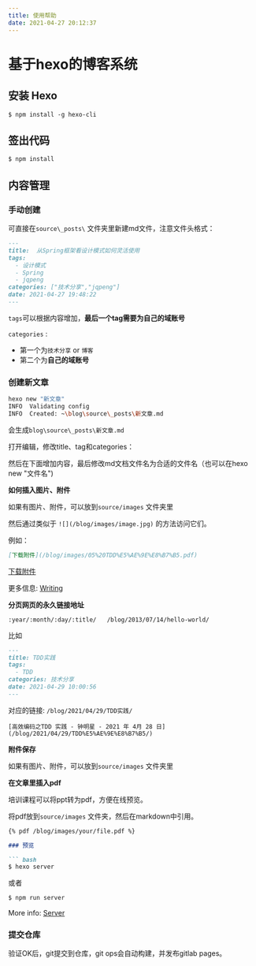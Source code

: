 ```yaml
---
title: 使用帮助
date: 2021-04-27 20:12:37
---
```


# 基于hexo的博客系统


## 安装 Hexo

    $ npm install -g hexo-cli

## 签出代码

    $ npm install

## 内容管理

### 手动创建

可直接在`source\_posts\` 文件夹里新建md文件，注意文件头格式：

```markdown
---
title:  从Spring框架看设计模式如何灵活使用
tags:
  - 设计模式
  - Spring
  - jqpeng
categories: ["技术分享","jqpeng"]
date: 2021-04-27 19:48:22
---
```

`tags`可以根据内容增加，**最后一个tag需要为自己的域账号**

`categories` :

- 第一个为`技术分享` or `博客` 
- 第二个为**自己的域账号**

### 创建新文章

``` bash
hexo new "新文章"
INFO  Validating config
INFO  Created: ~\blog\source\_posts\新文章.md
```

会生成`blog\source\_posts\新文章.md`

打开编辑，修改title、tag和categories：



然后在下面增加内容，最后修改md文档文件名为合适的文件名（也可以在hexo new "文件名")

**如何插入图片、附件**

如果有图片、附件，可以放到`source/images` 文件夹里

然后通过类似于 `![](/blog/images/image.jpg)` 的方法访问它们。

例如：

```markdown
[下载附件](/blog/images/05%20TDD%E5%AE%9E%E8%B7%B5.pdf) 
```

[下载附件](/blog/images/05%20TDD%E5%AE%9E%E8%B7%B5.pdf) 


更多信息: [Writing](https://hexo.io/docs/writing.html)


**分页网页的永久链接地址**

    :year/:month/:day/:title/	/blog/2013/07/14/hello-world/

比如

```markdown
---
title: TDD实践
tags:
  - TDD
categories: 技术分享
date: 2021-04-29 10:00:56
---
```

对应的链接: `/blog/2021/04/29/TDD实践/`

    [高效编码之TDD 实践 - 钟明星 - 2021 年 4月 28 日](/blog/2021/04/29/TDD%E5%AE%9E%E8%B7%B5/)

**附件保存**

如果有图片、附件，可以放到`source/images` 文件夹里

**在文章里插入pdf**

培训课程可以将ppt转为pdf，方便在线预览。

将pdf放到`source/images` 文件夹，然后在markdown中引用。

```markdown
{% pdf /blog/images/your/file.pdf %}

### 预览

``` bash
$ hexo server
```
或者
``` bash
$ npm run server
```

More info: [Server](https://hexo.io/docs/server.html)

### 提交仓库

验证OK后，git提交到仓库，git ops会自动构建，并发布gitlab pages。